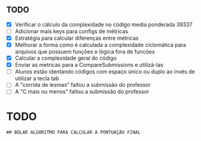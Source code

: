 ## TODO

- [X] Verificar o cálculo da complexidade no código media ponderada 39337
- [ ] Adicionar mais keys para configs de métricas
- [X] Estratégia para calcular diferenças entre métricas
- [X] Melhorar a forma como é calculada a complexidade ciclomática para arquivos que possuem funções e lógica fora de funcões
- [X] Calcular a complexidade geral do código
- [X] Enviar as metricas para a CompareSubmissions e utilizá-las
- [ ] Alunos estão identando códigos com espaço único ou duplo ao invés de utilizar a tecla tab
- [ ] A "corrida de lesmas" faltou a submissão do professor
- [ ] A "C mais ou menos" faltou a submissão do professor

# TODO
    ## BOLAR ALGORITMO PARA CALCULAR A PONTUAÇÃO FINAL